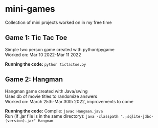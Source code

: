# mini-games
Collection of mini projects worked on in my free time

## Game 1: Tic Tac Toe
Simple two person game created with python/pygame\
Worked on: Mar 10 2022-Mar 11 2022

**Running the code:** `python tictactoe.py`

## Game 2: Hangman
Hangman game created with Java/swing\
Uses db of movie titles to randomize answers\
Worked on: March 25th-Mar 30th 2022, improvements to come

**Running the code:** 
Compile: `javac Hangman.java`\
Run (if .jar file is in the same directory): `java -classpath ".;sqlite-jdbc-(version).jar" Hangman`
